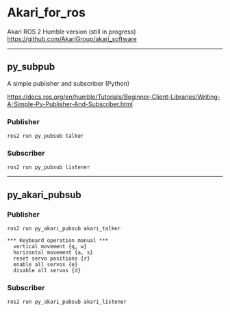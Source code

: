 # Akari_for_ros
Akari ROS 2 Humble version (still in progress)
https://github.com/AkariGroup/akari_software

***
## py_subpub
A simple publisher and subscriber (Python)

https://docs.ros.org/en/humble/Tutorials/Beginner-Client-Libraries/Writing-A-Simple-Py-Publisher-And-Subscriber.html

### Publisher  
```
ros2 run py_pubsub talker
```
### Subscriber
```
ros2 run py_pubsub listener
```

***
## py_akari_pubsub
### Publisher

```
ros2 run py_akari_pubsub akari_talker
```

```
*** Keyboard operation manual ***
  vertical movement {q, w}
  horizontal movement {a, s}
  reset servo positions {r}
  enable all servos {e}
  disable all servos {d}
```


### Subscriber
```
ros2 run py_akari_pubsub akari_listener
```
